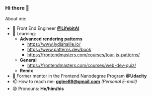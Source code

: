 ### Hi there 👋

About me:

- 🔭 Front End Engineer **[@LifebitAI](https://github.com/lifebit-ai)**
- 🔬 Learning: 
    - **Advanced rendering patterns**
        - https://www.lydiahallie.io/
        - https://www.patterns.dev/book
        - https://frontendmasters.com/courses/tour-js-patterns/
    - **General**
        - https://frontendmasters.com/courses/web-dev-quiz/
    - **Remix**
- 🔭 Former mentor in the Frontend Nanodegree Program **@Udacity**
- 📫 How to reach me: **gglee89@gmail.com** *(Personal E-mail)*
- 😄 Pronouns: **He/him/his**
